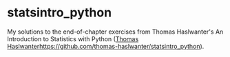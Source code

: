 # statsintro_python
My solutions to the end-of-chapter exercises from Thomas Haslwanter's An Introduction to Statistics with Python ([Thomas Haslwanter](https://github.com/thomas-haslwanter/statsintro_python)https://github.com/thomas-haslwanter/statsintro_python).
